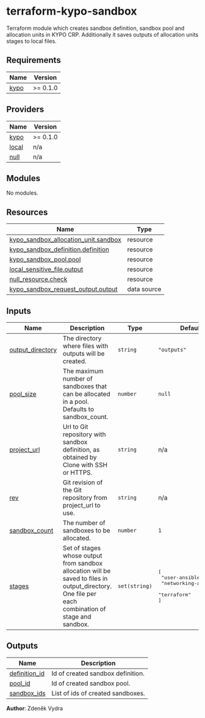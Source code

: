 # terraform-kypo-sandbox
Terraform module which creates sandbox definition, sandbox pool and allocation units in KYPO CRP. Additionally it saves outputs of allocation units stages to local files.

<!-- BEGIN_TF_DOCS -->
## Requirements

| Name | Version |
|------|---------|
| <a name="requirement_kypo"></a> [kypo](#requirement\_kypo) | >= 0.1.0 |

## Providers

| Name | Version |
|------|---------|
| <a name="provider_kypo"></a> [kypo](#provider\_kypo) | >= 0.1.0 |
| <a name="provider_local"></a> [local](#provider\_local) | n/a |
| <a name="provider_null"></a> [null](#provider\_null) | n/a |

## Modules

No modules.

## Resources

| Name | Type |
|------|------|
| [kypo_sandbox_allocation_unit.sandbox](https://registry.terraform.io/providers/vydrazde/kypo/latest/docs/resources/sandbox_allocation_unit) | resource |
| [kypo_sandbox_definition.definition](https://registry.terraform.io/providers/vydrazde/kypo/latest/docs/resources/sandbox_definition) | resource |
| [kypo_sandbox_pool.pool](https://registry.terraform.io/providers/vydrazde/kypo/latest/docs/resources/sandbox_pool) | resource |
| [local_sensitive_file.output](https://registry.terraform.io/providers/hashicorp/local/latest/docs/resources/sensitive_file) | resource |
| [null_resource.check](https://registry.terraform.io/providers/hashicorp/null/latest/docs/resources/resource) | resource |
| [kypo_sandbox_request_output.output](https://registry.terraform.io/providers/vydrazde/kypo/latest/docs/data-sources/sandbox_request_output) | data source |

## Inputs

| Name | Description | Type | Default | Required |
|------|-------------|------|---------|:--------:|
| <a name="input_output_directory"></a> [output\_directory](#input\_output\_directory) | The directory where files with outputs will be created. | `string` | `"outputs"` | no |
| <a name="input_pool_size"></a> [pool\_size](#input\_pool\_size) | The maximum number of sandboxes that can be allocated in a pool. Defaults to sandbox\_count. | `number` | `null` | no |
| <a name="input_project_url"></a> [project\_url](#input\_project\_url) | Url to Git repository with sandbox definition, as obtained by Clone with SSH or HTTPS. | `string` | n/a | yes |
| <a name="input_rev"></a> [rev](#input\_rev) | Git revision of the Git repository from project\_url to use. | `string` | n/a | yes |
| <a name="input_sandbox_count"></a> [sandbox\_count](#input\_sandbox\_count) | The number of sandboxes to be allocated. | `number` | `1` | no |
| <a name="input_stages"></a> [stages](#input\_stages) | Set of stages whose output from sandbox allocation will be saved to files in output\_directory. One file per each combination of stage and sandbox. | `set(string)` | <pre>[<br>  "user-ansible",<br>  "networking-ansible",<br>  "terraform"<br>]</pre> | no |

## Outputs

| Name | Description |
|------|-------------|
| <a name="output_definition_id"></a> [definition\_id](#output\_definition\_id) | Id of created sandbox definition. |
| <a name="output_pool_id"></a> [pool\_id](#output\_pool\_id) | Id of created sandbox pool. |
| <a name="output_sandbox_ids"></a> [sandbox\_ids](#output\_sandbox\_ids) | List of ids of created sandboxes. |
<!-- END_TF_DOCS -->

**Author**: Zdeněk Vydra
